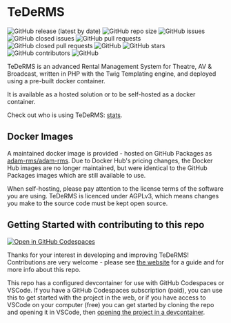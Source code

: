 # TeDeRMS

![GitHub release (latest by date)](https://img.shields.io/github/v/release/adam-rms/adam-rms)
![GitHub repo size](https://img.shields.io/github/repo-size/adam-rms/adam-rms)
![GitHub issues](https://img.shields.io/github/issues/adam-rms/adam-rms)
![GitHub closed issues](https://img.shields.io/github/issues-closed/adam-rms/adam-rms)
![GitHub pull requests](https://img.shields.io/github/issues-pr/adam-rms/adam-rms)
![GitHub closed pull requests](https://img.shields.io/github/issues-pr-closed/adam-rms/adam-rms)
![GitHub](https://img.shields.io/github/license/adam-rms/adam-rms)
![GitHub stars](https://img.shields.io/github/stars/adam-rms/adam-rms)
![GitHub contributors](https://img.shields.io/github/contributors/adam-rms/adam-rms)
![GitHub](https://img.shields.io/github/release/adam-rms/adam-rms/all)

TeDeRMS is an advanced Rental Management System for Theatre, AV & Broadcast, written in PHP with the Twig Templating engine, and deployed using a pre-built docker container.

It is available as a hosted solution or to be self-hosted as a docker container.

Check out who is using TeDeRMS: [stats](https://telemetry.bithell.studio/projects/adam-rms).

## Docker Images

A maintained docker image is provided - hosted on GitHub Packages as [adam-rms/adam-rms](https://github.com/orgs/adam-rms/packages?repo_name=adam-rms). Due to Docker Hub's pricing changes, the Docker Hub images are no longer maintained, but were identical to the GitHub Packages images which are still available to use.

When self-hosting, please pay attention to the license terms of the software you are using. TeDeRMS is licenced under AGPLv3, which means changes you make to the source code must be kept open source.

## Getting Started with contributing to this repo

[![Open in GitHub Codespaces](https://github.com/codespaces/badge.svg)](https://github.com/codespaces/new?ref=main&repo=217888995)

Thanks for your interest in developing and improving TeDeRMS!
Contributions are very welcome - please see [the website](https://adam-rms.com/contributing) for a guide and for more info about this repo.

This repo has a configured devcontainer for use with GitHub Codespaces or VSCode. If you have a GitHub Codespaces subscription (paid), you can use this to get started with the project in the web, or if you have access to VSCode on your computer (free) you can get started by cloning the repo and opening it in VSCode, then [opening the project in a devcontainer](https://code.visualstudio.com/docs/devcontainers/tutorial).
